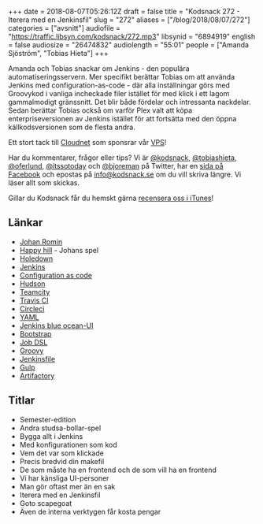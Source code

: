 +++
date = 2018-08-07T05:26:12Z
draft = false
title = "Kodsnack 272 - Iterera med en Jenkinsfil"
slug = "272"
aliases = ["/blog/2018/08/07/272"]
categories = ["avsnitt"]
audiofile = "https://traffic.libsyn.com/kodsnack/272.mp3"
libsynid = "6894919"
english = false
audiosize = "26474832"
audiolength = "55:01"
people = ["Amanda Sjöström", "Tobias Hieta"]
+++

Amanda och Tobias snackar om Jenkins - den populära automatiseringsservern. Mer specifikt berättar Tobias om att använda Jenkins med configuration-as-code - där alla inställningar görs med Groovykod i vanliga incheckade filer istället för med klick i ett lagom gammalmodigt gränssnitt. Det blir både fördelar och intressanta nackdelar. Sedan berättar Tobias också om varför Plex valt att köpa enterpriseversionen av Jenkins istället för att fortsätta med den öppna källkodsversionen som de flesta andra.

Ett stort tack till [Cloudnet](http://www.cloudnet.se) som sponsrar vår [VPS](http://en.wikipedia.org/wiki/Virtual_private_server)!

Har du kommentarer, frågor eller tips? Vi är [@kodsnack](https://www.twitter.com/kodsnack), [@tobiashieta](https://www.twitter.com/tobiashieta), [@oferlund](https://www.twitter.com/oferlund), [@itssotoday](https://twitter.com/itssotoday) och [@bjoreman](https://www.twitter.com/bjoreman) på Twitter, har en [sida på Facebook](https://www.facebook.com/kodsnack) och epostas på [info@kodsnack.se](mailto:info@kodsnack.se) om du vill skriva längre. Vi läser allt som skickas.

Gillar du Kodsnack får du hemskt gärna [recensera oss i iTunes](http://itunes.apple.com/se/podcast/kodsnack/id561631498?l=en)!

## Länkar ##
* [Johan Romin](https://romin.se/about.html)
* [Happy hill](https://itunes.apple.com/se/app/happy-hill/id1276006710?mt=8) - Johans spel
* [Holedown](https://holedown.com/)
* [Jenkins](https://en.wikipedia.org/wiki/Jenkins_%28software%29)
* [Configuration as code](https://confluence.atlassian.com/bamboo/what-is-configuration-as-code-894743909.html)
* [Hudson](https://en.wikipedia.org/wiki/Hudson_%28software%29)
* [Teamcity](https://en.wikipedia.org/wiki/TeamCity)
* [Travis CI](https://en.wikipedia.org/wiki/Travis_CI)
* [Circleci](https://circleci.com/)
* [YAML](https://en.wikipedia.org/wiki/YAML)
* [Jenkins blue ocean-UI](https://jenkins.io/projects/blueocean/)
* [Bootstrap](http://getbootstrap.com/)
* [Job DSL](https://github.com/jenkinsci/job-dsl-plugin)
* [Groovy](https://en.wikipedia.org/wiki/Apache_Groovy)
* [Jenkinsfile](https://jenkins.io/doc/book/pipeline/jenkinsfile/)
* [Gulp](https://gulpjs.com/)
* [Artifactory](https://jfrog.com/artifactory/)

## Titlar ##
* Semester-edition
* Andra studsa-bollar-spel
* Bygga allt i Jenkins
* Med konfigurationen som kod
* Vem det var som klickade
* Precis bredvid din makefil
* De som måste ha en frontend och de som vill ha en frontend
* Vi har känsliga UI-personer
* Man gör oftast mer än en sak
* Iterera med en Jenkinsfil
* Goto scapegoat
* Även de interna verktygen får kosta pengar